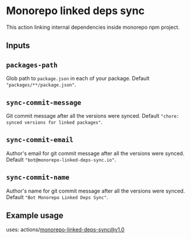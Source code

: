 # Monorepo linked deps sync

This action linking internal dependencies inside monorepo npm project.

## Inputs

## `packages-path`

Glob path to `package.json` in each of your package. Default `"packages/**/package.json"`.

## `sync-commit-message`

Git commit message after all the versions were synced. Default `"chore: synced versions for linked packages"`.

## `sync-commit-email`

Author's email for git commit message after all the versions were synced. Default `"bot@monorepo-linked-deps-sync.io"`.

## `sync-commit-name`

Author's name for git commit message after all the versions were synced. Default `"Bot Monorepo Linked Deps Sync"`.

## Example usage

uses: actions/monorepo-linked-deps-sync@v1.0